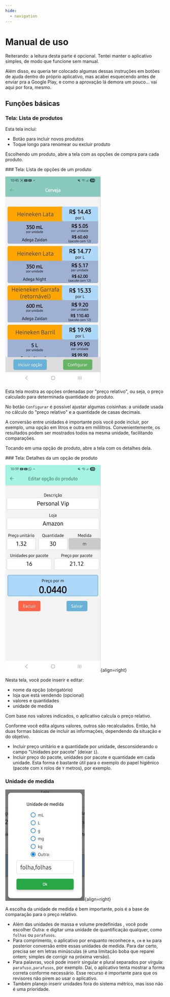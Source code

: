 ```yaml
---
hide:
  - navigation
---
```


# Manual de uso

Reiterando: a leitura desta parte é opcional. Tentei manter o aplicativo simples, de modo que funcione sem manual. 

Além disso, eu queria ter colocado algumas dessas instruções em botões de ajuda dentro do próprio aplicativo, mas acabei esquecendo antes de enviar pra a Google Play, e como a aprovação lá demora um pouco... vai aqui por fora, mesmo.

## Funções básicas

### Tela: Lista de produtos 


Esta tela inclui:

- Botão para incluir novos produtos
- Toque longo para renomear ou excluir produto

Escolhendo um produto, abre a tela com as opções de compra para cada produto.

<div markdown = "1" class='container'>

<div markdown = "1">
### Tela: Lista de opções de um produto

![Tela: lista de opções](assets/tela_opcoes_300px.jpg#right)

Esta tela mostra as opções ordenadas por "preço relativo", ou seja, o preço calculado para determinada quantidade do produto.

No botão `Configurar` é possível ajustar algumas coisinhas: a unidade usada no cálculo do "preço relativo" e a quantidade de casas decimais.

A conversão entre unidades é importante pois você pode incluir, por exemplo, uma opção em litros e outra em mililitros. Convenientemente, os resultados podem ser mostrados todos na mesma unidade, facilitando comparações.

Tocando em uma opção de produto, abre a tela com os detalhes dela.

</div>

<div markdown = "1">
### Tela: Detalhes da um opção de produto

![Tela: lista de opções](assets/tela_detalhe_opcao_300px.jpg){align=right}

Nesta tela, você pode inserir e editar:

  - nome da opção (obrigatório)
  - loja que está vendendo (opcional)
  - valores e quantidades
  - unidade de medida

Com base nos valores indicados, o aplicativo calcula o preço relativo.

Conforme você edita alguns valores, outros são recalculados. Então, há duas formas básicas de incluir as informações, dependendo da situação e do objetivo.

- Incluir preço unitário e a quantidade por unidade, desconsiderando o campo "Unidades por pacote" (deixar `1`).
- Incluir preço do pacote, unidades por pacote e quantidade em cada unidade. Esta forma é bastante útil para o exemplo do papel higiênico (pacote com `X` rolos de `Y` metros), por exemplo.

</div>

</div>

### Unidade de medida

![Modal: unidade de medida](assets/modal_unidade_250px.jpg){align=right}

A escolha da unidade de medida é bem importante, pois é a base de comparação para o preço relativo.

- Além das unidades de massa e volume predefinidas , você pode escolher Outra: e digitar uma unidade de quantificação qualquer, como `folhas` ou `parafusos`.
- Para comprimento, o aplicativo por enquanto reconhece `m`, `cm` e `km` para posterior conversão entre essas unidades de medida. Para dar certo, precisa ser em letras minúsculas (é uma limitação boba que reparei ontem; simples de corrigir na próxima versão).
- Para palavras, você pode inserir singular e plural separados por vírgula: `parafuso,parafusos`, por exemplo. Daí, o aplicativo tenta mostrar a forma correta conforme necessário. Esse recurso é importante para que os revisores não pirem ao usar o aplicativo. 
- Também planejo inserir unidades fora do sistema métrico, mas isso não é uma prioridade.